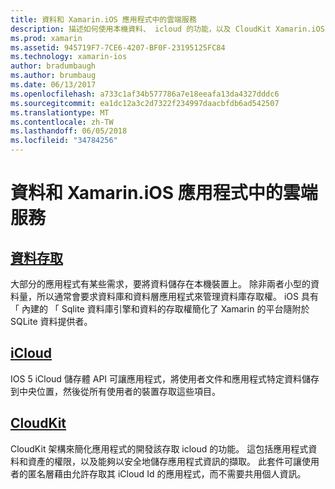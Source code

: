 ```yaml
---
title: 資料和 Xamarin.iOS 應用程式中的雲端服務
description: 描述如何使用本機資料、 icloud 的功能，以及 CloudKit Xamarin.iOS 應用程式中的指南的這個文件連結。
ms.prod: xamarin
ms.assetid: 945719F7-7CE6-4207-BF0F-23195125FC84
ms.technology: xamarin-ios
author: bradumbaugh
ms.author: brumbaug
ms.date: 06/13/2017
ms.openlocfilehash: a733c1af34b577786a7e18eeafa13da4327dddc6
ms.sourcegitcommit: ea1dc12a3c2d7322f234997daacbfdb6ad542507
ms.translationtype: MT
ms.contentlocale: zh-TW
ms.lasthandoff: 06/05/2018
ms.locfileid: "34784256"
---
```

# <a name="data-and-cloud-services-in-xamarinios-apps"></a>資料和 Xamarin.iOS 應用程式中的雲端服務

##  <a name="data-accessiosdata-clouddataindexmd"></a>[資料存取](~/ios/data-cloud/data/index.md)

大部分的應用程式有某些需求，要將資料儲存在本機裝置上。 除非兩者小型的資料量，所以通常會要求資料庫和資料層應用程式來管理資料庫存取權。 iOS 具有 「 內建的 「 Sqlite 資料庫引擎和資料的存取權簡化了 Xamarin 的平台隨附於 SQLite 資料提供者。

##  <a name="icloudiosdata-cloudintroduction-to-icloudmd"></a>[iCloud](~/ios/data-cloud/introduction-to-icloud.md)

IOS 5 iCloud 儲存體 API 可讓應用程式，將使用者文件和應用程式特定資料儲存到中央位置，然後從所有使用者的裝置存取這些項目。

##  <a name="cloudkitiosdata-cloudintro-to-cloudkitmd"></a>[CloudKit](~/ios/data-cloud/intro-to-cloudkit.md)

CloudKit 架構來簡化應用程式的開發該存取 icloud 的功能。 這包括應用程式資料和資產的權限，以及能夠以安全地儲存應用程式資訊的擷取。 此套件可讓使用者的匿名層藉由允許存取其 iCloud Id 的應用程式，而不需要共用個人資訊。